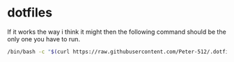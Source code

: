 # dotfiles

If it works the way i think it might then the following command should be the only one you have to run.

```bash
/bin/bash -c "$(curl https://raw.githubusercontent.com/Peter-512/.dotfiles/main/install.sh)"
```
